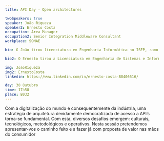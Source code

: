 ```yaml
---
title: API Day - Open architectures

twoSpeakers: true
speaker: João Riqueza 
speaker2: Ernesto Costa
occupation: Area Manager
occupation2: Senior Integration Middleware Consultant
workplace: SONAE

bio: O João tirou licenciatura em Engenharia Informática no ISEP, ramo de sistemas de informação em 2005. Fez um percurso peculiar, iniciou a sua carreira como programador freelancer em 1997. Em 2000 decidiu complementar o seu conhecimento com a licenciatura e em paralelo com a sua atividade como freelancer. Foi o melhor aluno do seu ano. Em 2005, decide fazer uma alteração de carreira profissional para poder desenvolver-se como profissional e iniciar projetos de maior dimensão e complexidade, iniciando o seu percurso como trabalhador dependente em software houses. Desenvolveu projetos nas diversas indústrias, Seguros, Produção, Saúde e mais recentemente no retalho. Em 2011 juntou-se à equipa SONAE para implementar uma equipa e processos com competência em arquitetura empresarial. Desde 2014 que assumiu funções de manager de área de integração e em 2017 acumulou essa função com mais duas equipas Customer e Gestão de Identidades e Acessos. Orgulhoso pelas equipas e pessoas que tem a felicidade de liderar, e mais recentemente do sucesso da estratégia implementada de API management.

bio2: O Ernesto tirou a Licenciatura em Engenharia de Sistemas e Informática na Universidade do Minho em 2008. Iniciou a sua carreira profissional na empresa Wipro Retail onde se especializou na área de Integração tendo para isso trabalhado inicialmente na área de suporte. Posteriormente dedicou-se à implementação de projetos de integração em vários clientes internacionais, tais como SuperValu, Morrisons, Ahold, Despar, entre outros. Em 2014, aceitou um novo desafio na empresa Altran para se juntar à equipa de Integração da Sonae, tendo assumido funções técnicas, e algumas de gestão, em inúmeros projetos da Sonae. Desde 2017 tem estado a assumir um papel relevante na implementação da estratégia de API’s na Sonae, ao nível da sua de definição, especificação e implementação.

img: JoaoRiqueza
img2: ErnestoCosta
linkedin: https://www.linkedin.com/in/ernesto-costa-88406616/

day: 30 Outubro
time: 17h50
place: B032
---
```


Com a digitalização do mundo e consequentemente da indústria, uma estratégia de arquitetura devidamente democratizada de acesso a API’s torna-se fundamental. Com esta, diversos desafios emergem: culturais, tecnológicos, metodológicos e operativos. Nesta sessão pretendemos apresentar-vos o caminho feito e a fazer já com proposta de valor nas mãos do consumidor




